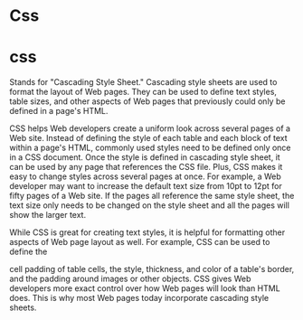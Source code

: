 # Css
<H1>     css</h1>


Stands for "Cascading Style Sheet." Cascading style sheets are used to format the layout of Web pages. They can be used to define text styles, table sizes,
and other aspects of Web pages that previously could only be defined in a page's HTML.

CSS helps Web developers create a uniform look across several pages of a Web site. Instead of defining the style of each table and each block of text within a page's
HTML, commonly used styles need to be defined only once in a CSS document. Once the style is defined in cascading style sheet, it can be used by any page that references
the CSS file. Plus, CSS makes it easy to change styles across several pages at once. For example, a Web developer may want to increase the default text size from 10pt to 12pt for fifty pages of a Web site. If the pages all reference the same style sheet, the text size only needs to be changed on the style sheet and all the pages will show the larger text.

While CSS is great for creating text styles, it is helpful for formatting other aspects of Web page layout as well. For example, CSS can be used to define the 

cell padding of table cells, the style, thickness, and color of a table's border, and the padding around images or other objects. CSS gives Web developers more
exact control over how Web pages will look than HTML does. This is why most Web pages today incorporate cascading style sheets.
